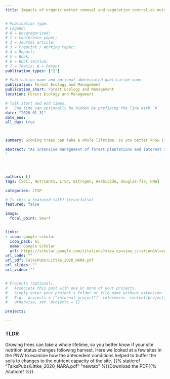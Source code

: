 ```yaml
---
title: Impacts of organic matter removal and vegetation control on nutrition and growth of Douglas-fir at three Pacific Northwestern Long-Term Soil Productivity sites


# Publication type.
# Legend: 
# 0 = Uncategorized; 
# 1 = Conference paper; 
# 2 = Journal article;
# 3 = Preprint / Working Paper; 
# 4 = Report; 
# 5 = Book; 
# 6 = Book section;
# 7 = Thesis; 8 = Patent
publication_types: ["2"]

# Publication name and optional abbreviated publication name.
publication: Forest Ecology and Management
publication_short: Forest Ecology and Management
location: Forest Ecology and Management

# Talk start and end times.
#   End time can optionally be hidden by prefixing the line with `#`.
date: "2020-01-31"
date_end: 
all_day: true



summary: Growing trees can take a whole lifetime, so you better know if your site nutrition status changes following harvest. Here we looked at a few sites in the PNW to examine how the antecedent conditions helped to buffer the soils to changes to the nutrient capacity of the site.

abstract: "As intensive management of forest plantations and interest in harvesting biomass for energy continue to in- crease, there is a need to investigate the longer-term effects of harvest-related disturbances and intensive treatments on soil and site productivity. This research focused on three Pacific Northwestern Douglas-fir soil productivity studies around 15 years since harvest that spanned a range in soil nutrients: high soil N and low base cations (Fall River), low soil N and base cations (Matlock), and high soil N and base cations (Molalla). The studies, which had similar organic matter and vegetation control treatments, were compared for differences in belowground and aboveground nutrients as well as differences in periodic stand volume growth. Five years of annual vegetation control (AVC) resulted in the greatest losses of belowground N and base cations compared to one year of vegetation control (IVC) at planting, but also resulted in significantly greater stand volume growth at Fall River and Matlock. Whole tree removal (WT) resulted in lower soil NO3− at Fall River but greater soil NO3− at Matlock due to greater colonization by N-fixing Scotch broom. There was also a decrease in soil exchangeable K due to WT and WT plus coarse woody debris removal (WT + ) at Fall River, which had the lowest initial soil exchangeable K. There was either no effect (Matlock and Molalla) (0–15 years) or a decrease (Fall River) (0–5 years) in stand volume growth due to WT removal. At Fall River, WT, WT+, and AVC treatments had no detectable effect on volume growth from 10 to 15 years. Overall, longer-term effects of organic matter removals and vegetation control on soil and site productivity were variable at each site due to pre-treatment soil nutrition and competition from understory vegetation.
"




authors: []
tags: [Soil, Nutrients, LTSP, Nitrogen, Herbicide, Douglas-fir, PNW]

categories: LTSP

# Is this a featured talk? (true/false)
featured: false

image: 
  focal_point: Smart


links:
- icon: google-scholar 
  icon_pack: ai
  name: Google Scholar
  url: https://scholar.google.com/citations?view_op=view_citation&hl=en&user=miYEsFoAAAAJ&citation_for_view=miYEsFoAAAAJ:hqOjcs7Dif8C
url_code: ""
url_pdf: TalksPubs/Littke_2020_NARA.pdf
url_slides: ""
url_video: ""


# Projects (optional).
#   Associate this post with one or more of your projects.
#   Simply enter your project's folder or file name without extension.
#   E.g. `projects = ["internal-project"]` references `content/project/deep-learning/index.md`.
#   Otherwise, set `projects = []`.

projects:

---
```


### TLDR
Growing trees can take a whole lifetime, so you better know if your site nutrition status changes following harvest. Here we looked at a few sites in the PNW to examine how the antecedent conditions helped to buffer the soils to changes to the nutrient capacity of the site. {{% staticref "TalksPubs/Littke_2020_NARA.pdf" "newtab" %}}Download the PDF{{% /staticref %}}. 
